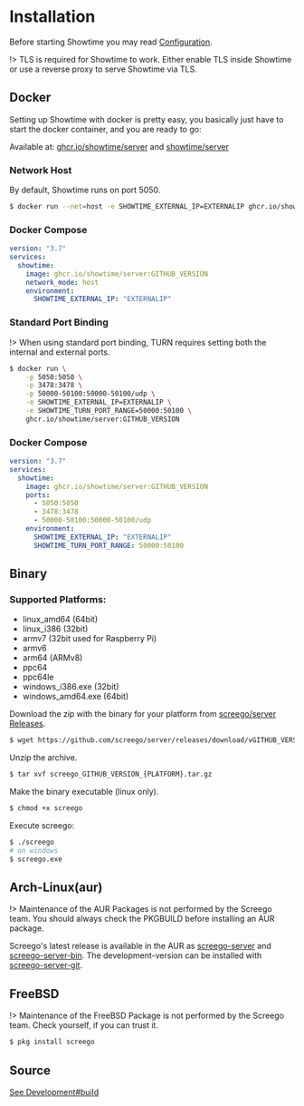 # Installation

Before starting Showtime you may read [Configuration](config.md).

!> TLS is required for Showtime to work. Either enable TLS inside Showtime or
use a reverse proxy to serve Showtime via TLS.

## Docker

Setting up Showtime with docker is pretty easy, you basically just have to start the docker container, and you are ready to go:

Available at:
[ghcr.io/showtime/server](https://github.com/orgs/showtime/packages/container/package/server) and
[showtime/server](https://hub.docker.com/r/showtime/server)

### Network Host

By default, Showtime runs on port 5050.

```bash
$ docker run --net=host -e SHOWTIME_EXTERNAL_IP=EXTERNALIP ghcr.io/showtime/server:GITHUB_VERSION
```

### Docker Compose

```yaml
version: "3.7"
services:
  showtime:
    image: ghcr.io/showtime/server:GITHUB_VERSION
    network_mode: host
    environment:
      SHOWTIME_EXTERNAL_IP: "EXTERNALIP"
```

### Standard Port Binding

!> When using standard port binding, TURN requires setting both the internal and external ports.

```bash
$ docker run \
    -p 5050:5050 \
    -p 3478:3478 \
    -p 50000-50100:50000-50100/udp \
    -e SHOWTIME_EXTERNAL_IP=EXTERNALIP \
    -e SHOWTIME_TURN_PORT_RANGE=50000:50100 \
    ghcr.io/showtime/server:GITHUB_VERSION
```

### Docker Compose

```yaml
version: "3.7"
services:
  showtime:
    image: ghcr.io/showtime/server:GITHUB_VERSION
    ports:
      - 5050:5050
      - 3478:3478
      - 50000-50100:50000-50100/udp
    environment:
      SHOWTIME_EXTERNAL_IP: "EXTERNALIP"
      SHOWTIME_TURN_PORT_RANGE: 50000:50100
```

## Binary

### Supported Platforms:

- linux_amd64 (64bit)
- linux_i386 (32bit)
- armv7 (32bit used for Raspberry Pi)
- armv6
- arm64 (ARMv8)
- ppc64
- ppc64le
- windows_i386.exe (32bit)
- windows_amd64.exe (64bit)

Download the zip with the binary for your platform from [screego/server Releases](https://github.com/screego/server/releases).

```bash
$ wget https://github.com/screego/server/releases/download/vGITHUB_VERSION/screego_GITHUB_VERSION_{PLATFORM}.tar.gz
```

Unzip the archive.

```bash
$ tar xvf screego_GITHUB_VERSION_{PLATFORM}.tar.gz
```

Make the binary executable (linux only).

```bash
$ chmod +x screego
```

Execute screego:

```bash
$ ./screego
# on windows
$ screego.exe
```

## Arch-Linux(aur)

!> Maintenance of the AUR Packages is not performed by the Screego team.
   You should always check the PKGBUILD before installing an AUR package.

Screego's latest release is available in the AUR as [screego-server](https://aur.archlinux.org/packages/screego-server/) and [screego-server-bin](https://aur.archlinux.org/packages/screego-server-bin/).
The development-version can be installed with [screego-server-git](https://aur.archlinux.org/packages/screego-server-git/).

## FreeBSD

!> Maintenance of the FreeBSD Package is not performed by the Screego team.
   Check yourself, if you can trust it.

```bash
$ pkg install screego
```

## Source

[See Development#build](development.md#build)
